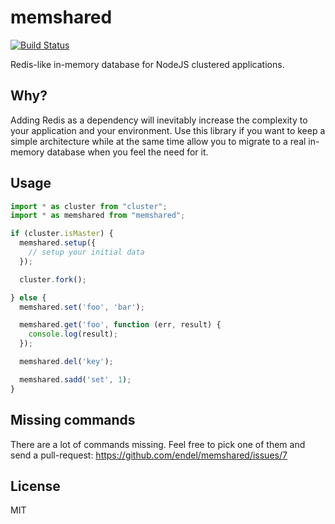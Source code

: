 # memshared

[![Build Status](https://secure.travis-ci.org/endel/memshared.png?branch=master)](http://travis-ci.org/endel/memshared)

Redis-like in-memory database for NodeJS clustered applications.

## Why?

Adding Redis as a dependency will inevitably increase the complexity to your
application and your environment. Use this library if you want to keep a simple
architecture while at the same time allow you to migrate to a real in-memory
database when you feel the need for it.

## Usage

```typescript
import * as cluster from "cluster";
import * as memshared from "memshared";

if (cluster.isMaster) {
  memshared.setup({
    // setup your initial data
  });

  cluster.fork();

} else {
  memshared.set('foo', 'bar');

  memshared.get('foo', function (err, result) {
    console.log(result);
  });

  memshared.del('key');

  memshared.sadd('set', 1);
}
```

## Missing commands

There are a lot of commands missing. Feel free to pick one of them and send a
pull-request: https://github.com/endel/memshared/issues/7

## License

MIT
